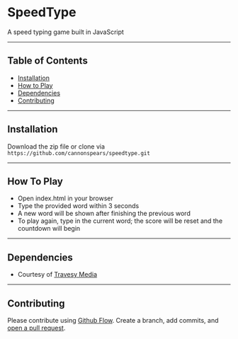 # SpeedType

A speed typing game built in JavaScript

---

## Table of Contents

- [Installation](#installation)
- [How to Play](#howtoplay)
- [Dependencies](#dependencies)
- [Contributing](#contributing)

---

## Installation

Download the zip file or clone via `https://github.com/cannonspears/speedtype.git`

---

## How To Play

- Open index.html in your browser
- Type the provided word within 3 seconds
- A new word will be shown after finishing the previous word
- To play again, type in the current word; the score will be reset and the countdown will begin

---

## Dependencies

- Courtesy of [Travesy Media](https://www.youtube.com/watch?v=Yw-SYSG-028)

---

## Contributing

Please contribute using [Github Flow](https://guides.github.com/introduction/flow/). Create a branch, add commits, and [open a pull request](https://github.com/cannonspears/speedtype/pulls).
